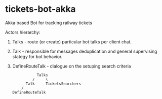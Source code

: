 # tickets-bot-akka

Akka based Bot for tracking railway tickets

Actors hierarchy:


1) Talks - route (or create) particular bot talks per client chat.
2) Talk - responsible for messages deduplication and general supervising stategy for bot behavior.
3) DefineRouteTalk - dialogue on the setuping search criteria


                  Talks
                /     \
             Talk     TicketsSearchers
           /
       DefineRouteTalk
